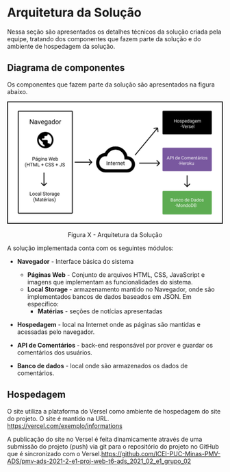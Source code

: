 # Arquitetura da Solução

Nessa seção são apresentados os detalhes técnicos da solução criada pela equipe, tratando dos componentes que fazem parte da solução e do ambiente de hospedagem da solução.

## Diagrama de componentes

Os componentes que fazem parte da solução são apresentados na figura abaixo.

![Diagrama de Componentes](img/Arquitetura.svg)
<center>Figura X - Arquitetura da Solução</center>

A solução implementada conta com os seguintes módulos:

- **Navegador** - Interface básica do sistema  
  - **Páginas Web** - Conjunto de arquivos HTML, CSS, JavaScript e imagens que implementam as funcionalidades do sistema.
   - **Local Storage** - armazenamento mantido no Navegador, onde são implementados bancos de dados baseados em JSON. Em específico: 
     - **Matérias** - seções de notícias apresentadas

 - **Hospedagem** - local na Internet onde as páginas são mantidas e acessadas pelo navegador.     
 - **API de Comentários** - back-end responsável por prover e guardar os comentários dos usuários.
 - **Banco de dados** - local onde são armazenados os dados de comentários. 

## Hospedagem 

O site utiliza a plataforma do Versel como ambiente de hospedagem do site do projeto. O site é mantido na URL. <https://vercel.com/exemplo/informations>

A publicação do site no Versel é feita dinamicamente através de uma submissão do projeto (push) via git para o repositório do projeto no GitHub que é sincronizado com o Versel.<https://github.com/ICEI-PUC-Minas-PMV-ADS/pmv-ads-2021-2-e1-proj-web-t6-ads_2021_02_e1_grupo_02>
 
